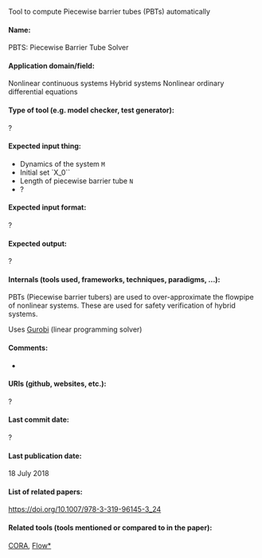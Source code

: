 Tool to compute Piecewise barrier tubes (PBTs) automatically

#### Name:
PBTS: Piecewise Barrier Tube Solver

#### Application domain/field:
Nonlinear continuous systems
Hybrid systems
Nonlinear ordinary differential equations

#### Type of tool (e.g. model checker, test generator):
?

#### Expected input thing:
- Dynamics of the system `M`
- Initial set `X_0``
- Length of piecewise barrier tube `N`
- ?

#### Expected input format:
?

#### Expected output:
?

#### Internals (tools used, frameworks, techniques, paradigms, ...):
PBTs (Piecewise barrier tubers) are used to over-approximate the flowpipe of nonlinear systems. These are used for safety verification of hybrid systems.

Uses [Gurobi](Gurobi.md) (linear programming solver)

#### Comments:
-

#### URIs (github, websites, etc.):
?

#### Last commit date:
?

#### Last publication date:
18 July 2018

#### List of related papers:
https://doi.org/10.1007/978-3-319-96145-3_24

#### Related tools (tools mentioned or compared to in the paper):
[CORA](CORA), [Flow*](Flow*)